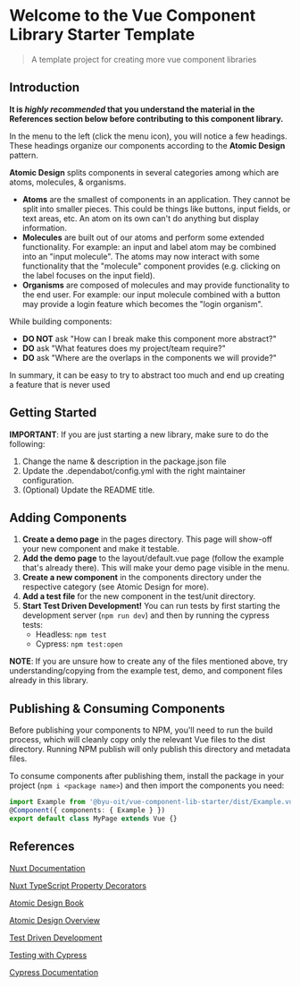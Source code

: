 # Welcome to the Vue Component Library Starter Template

> A template project for creating more vue component libraries

## Introduction

**It is *highly recommended* that you understand the material in the References section below before contributing to this component library.**

In the menu to the left (click the menu icon), you will notice a few headings. These headings organize our components according to the **Atomic Design** pattern.

**Atomic Design** splits components in several categories among which are atoms, molecules, & organisms.
- **Atoms** are the smallest of components in an application. They cannot be split into smaller pieces. This could be things like buttons, input fields, or text areas, etc. An atom on its own can't do anything but display information.
- **Molecules** are built out of our atoms and perform some extended functionality. For example: an input and label atom may be combined into an "input molecule". The atoms may now interact with some functionality that the "molecule" component provides (e.g. clicking on the label focuses on the input field).
- **Organisms** are composed of molecules and may provide functionality to the end user. For example: our input molecule combined with a button may provide a login feature which becomes the "login organism". 


While building components:
- **DO NOT** ask "How can I break make this component more abstract?"
- **DO** ask "What features does my project/team require?"
- **DO** ask "Where are the overlaps in the components we will provide?" 

In summary, it can be easy to try to abstract too much and end up creating a feature that is never used

## Getting Started

**IMPORTANT**: If you are just starting a new library, make sure to do the following:
1. Change the name & description in the package.json file
2. Update the .dependabot/config.yml with the right maintainer configuration.
3. (Optional) Update the README title.


## Adding Components
1. **Create a demo page** in the pages directory. This page will show-off your new component and make it testable.
2. **Add the demo page** to the layout/default.vue page (follow the example that's already there). This will make your demo page visible in the menu.
3. **Create a new component** in the components directory under the respective category (see Atomic Design for more).
4. **Add a test file** for the new component in the test/unit directory.
5. **Start Test Driven Development!** You can run tests by first starting the development server (`npm run dev`) and then by running the cypress tests:
    - Headless: `npm test`
    - Cypress: `npm test:open`

**NOTE**: If you are unsure how to create any of the files mentioned above, try understanding/copying from the example test, demo, and component files already in this library.

## Publishing & Consuming Components
Before publishing your components to NPM, you'll need to run the build process, which will cleanly copy only the relevant Vue files to the dist directory. Running NPM publish will only publish this directory and metadata files.

To consume components after publishing them, install the package in your project (`npm i <package name>`) and then import the components you need:
```ts
import Example from '@byu-oit/vue-component-lib-starter/dist/Example.vue'
@Component({ components: { Example } })
export default class MyPage extends Vue {}
```

## References
[Nuxt Documentation](https://nuxtjs.org/)

[Nuxt TypeScript Property Decorators](https://github.com/nuxt-community/nuxt-property-decorator)

[Atomic Design Book](http://atomicdesign.bradfrost.com/)

[Atomic Design Overview](http://atomicdesign.bradfrost.com/)

[Test Driven Development](https://medium.com/@alisoueidan/atomic-design-33caf30f3a9b)

[Testing with Cypress](https://docs.cypress.io/guides/getting-started/writing-your-first-test.html)

[Cypress Documentation](https://docs.cypress.io/api/api/table-of-contents.html)
